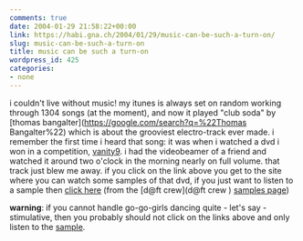 ```yaml
---
comments: true
date: 2004-01-29 21:58:22+00:00
link: https://habi.gna.ch/2004/01/29/music-can-be-such-a-turn-on/
slug: music-can-be-such-a-turn-on
title: music can be such a turn-on
wordpress_id: 425
categories:
- none
---
```


i couldn't live without music!
my itunes is always set on random working through 1304 songs (at the moment), and now it played "club soda" by [thomas bangalter](https://google.com/search?q=%22Thomas Bangalter%22)  which is about the grooviest electro-track ever made.
i remember the first time i heard that song: it was when i watched a dvd i won in a competition, [vanity9](http://www.labels.tm.fr/fr/artiste.asp?artiste=VA081). i had the videobeamer of a friend and watched it around two o'clock in the morning nearly on full volume. that track just blew me away.
if you click on the link above you get to the site where you can watch some samples of that dvd, if you just want to listen to a sample then [click here](http://datraxer.free.fr/daftcrew/extraits/roule306a1.mp3) (from the [d@ft crew](d@ft crew ) [samples page](http://datraxer.free.fr/daftcrew/samples/))

**warning**: if you cannot handle go-go-girls dancing quite - let's say - stimulative, then you probably should not click on the links above and only listen to the [sample](http://datraxer.free.fr/daftcrew/extraits/roule306a1.mp3).
